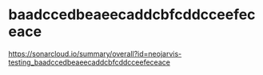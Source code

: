 # baadccedbeaeecaddcbfcddcceefeceace
https://sonarcloud.io/summary/overall?id=neojarvis-testing_baadccedbeaeecaddcbfcddcceefeceace
